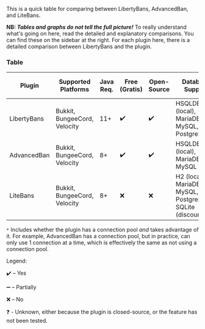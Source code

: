 This is a quick table for comparing between LibertyBans, AdvancedBan, and LiteBans.

**NB: *Tables and graphs do not tell the full picture!*** To really understand what's going on here, read the detailed and explanatory 
comparisons. You can find these on the sidebar at the right. For each plugin here, there is a detailed comparison between LibertyBans and the plugin.

### Table

| Plugin      | Supported Platforms          | Java Req. | Free (Gratis) | Open-Source | Database Support                                             | Thread-Safe Design | Semver API | Geyser Support | Multi-Proxy Support | Connection Pool* | Exempt Permissions | Server Scopes | Uses UUIDs | Import From                                                                      |
|-------------|------------------------------|-----------|---------------|-------------|--------------------------------------------------------------|--------------------|------------|----------------|---------------------|------------------|--------------------|---------------|------------|----------------------------------------------------------------------------------|
| LibertyBans | Bukkit, BungeeCord, Velocity | 11+       | ✔️            | ✔️          | HSQLDB (local), MariaDB, MySQL, PostgreSQL                   | ✔️                 | ✔️         | ✔️             | ✔️                  | ✔️               | ❌                  | ❌             | ✔️         | AdvancedBan, LiteBans, vanilla                                                   |
| AdvancedBan | Bukkit, BungeeCord, Velocity | 8+        | ✔️            | ✔️          | HSQLDB (local), MariaDB, MySQL                               | ❌                  | ❌          | ❓              | ❌                   | ❌                | ✔️                 | ❌             | ➖          | _                                                                                |
| LiteBans    | Bukkit, BungeeCord, Velocity | 8+        | ❌             | ❌           | H2 (local), MariaDB, MySQL, PostgreSQL, SQLite (discouraged) | ❓                  | ➖          | ❌              | ✔️                  | ❓                | ✔️                 | ✔️            | ✔️         | AdvancedBan, BanManager v4 and v5, BungeeAdminTools, MaxBans, UltraBans, vanilla |

`*` Includes whether the plugin has a connection pool *and* takes advantage of it. For example, AdvancedBan has a connection pool, but in practice, can only use 1 connection at a time, which is effectively the same as not using a connection pool.

Legend:

✔️ – Yes

➖ – Partially

❌ – No

❓ - Unknown, either because the plugin is closed-source, or the feature has not been tested.
